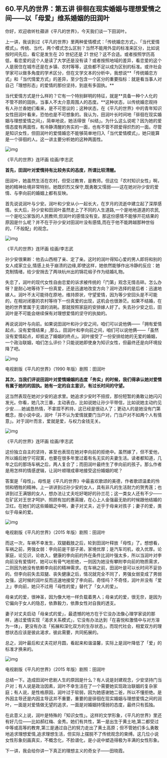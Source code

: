 ## 60.平凡的世界：第五讲 徘徊在现实婚姻与理想爱情之间——以「母爱」维系婚姻的田润叶

你好，欢迎收听杜蘋讲《平凡的世界》，今天我们谈一下田润叶。


上一讲，我谈到过《平凡的世界》里两种爱情模式：「传统婚恋方式」、「当代爱情模式」。传统、当代，两个模式怎么区别？当然不能用外显的标准来区分，比如说按时间先后，看它是发生在 20 世纪还是 21 世纪？这不合适。或者按照学历高低，看恋爱的这个人是读了大学还是没有读？或者按照地域的差异，看恋爱的这个人是居住在城市还是在乡镇、农村等等，这些都不足以成为区别的标准。或许社会学家可以做多角度的学术区分，但在文学文本的分析中，我想说**「传统婚恋方式」和「当代情爱方式」的差异，至少包含一个区分的重要指标：就是看当事人对自己「理想形态」的爱情的那份坚持，到底有多固执。**


当代爱情方式是什么样的？它有一个特别鲜明的特征，就是**具备一种个人化的不管不顾的固执，当事人不太介意周围人的态度。**这种状态，以传统婚恋观持有人孙兰香她们看来，是不可思议的；这种状态，在《平凡的世界》中的青年知识女性田润叶看来，恐怕也是不可想象的。我认为，田润叶长时间地「徘徊在现实婚姻与理想爱情之间」，简单地说，她活得很「纠结」。为什么这么说呢？因为她的爱情态度有两面性，有冷静清醒的务实的一面，也有不管不顾爱得炽烈的一面。尽管是知识女性，但田润叶的爱情婚恋不能够简单地归入「当代爱情模式」，她只能算是一个徘徊的人。这一讲主要分析她的这种两面性。


  



![img](https://pic4.zhimg.com/v2-8653f9212e7bf6f0374fab6f27eab855.webp)

  



《平凡的世界》连环画 绘画/李志武


**首先，田润叶对爱情持有比较务实的态度，所谓比较清醒。**


田润叶，她虽然生活在农村，但受过教育，是教师。但这位「农村知识女性」啊，她的精神处境非常特别，她既炽烈又保守,既勇敢又懦弱——这在她对孙少安的爱情、与李向前的婚姻上都有反映。


首先说说润叶与少安。润叶和少安从小一起长大，在岁月的流逝中建立起了深厚感情。长大后，孙少安和田润叶虽然走上了不同的人生道路,一个是地地道道的农民,一个是吃公家饭的人民教师,但润叶的感情没有变。那这份感情不能够开花结果的原因是什么呢？并不在于孙少安对田润叶没有感情,而在于他不能跨越那种世俗的，「不般配」的观念。


  



![img](https://pic1.zhimg.com/v2-a10d317e70c503aff44143d5f36c620e.webp)

  



《平凡的世界》连环画 绘画/李志武


孙少安很果断：他去山西相了亲、定了亲。这时的润叶得知心爱的男人即将和别的女人成家立业,情感上处于崩溃的边缘,即使这样，她依然能够作出冷静的反应：她克制情绪，给少安捎去了两块杭州出的锦花缎子作为结婚礼物。


失恋了，润叶的现代女性自由恋爱的诉求被传统的「门第」观念无情击碎。怎么办呀？是耐心地等待下一份真爱，还是迅速地改变方向？润叶选择的是后者：迅速地嫁人。润叶不太可能待在原地，维持原状，守望爱情，因为等少安回头是不可能的，在相对闭塞的农村等待下一份真爱的出现，这机会也很渺茫。如果不结婚，在她的世界里属于无谓的消耗。那就按照家庭的安排嫁人好了。失去孙少安之后，田润叶是不可能会继续保有对理想爱情的坚守的执拗的。


再说说润叶与向前。如果说田润叶和孙少安之间，咱们可以说他俩——「拥有爱情起点，没有爱情结果」,那么，田润叶和李向前之间，咱们可以说他俩——「虽然没有爱情起点，却抵达了婚姻的终点」。润叶接受了一份安排给她的无爱的婚姻，一个政治联姻，咱们怎么评价？只能说她即使身为知识女性，但最终还是向环境投降了吧。


  



![img](https://pic4.zhimg.com/v2-25a3aa54fc2ef27efc60dd448f4fc170.webp)

  



电视剧版《平凡的世界》（1990 年版）剧照：田润叶


**其次，当我们评说田润叶对爱情婚姻的态度「务实」的时候，我们得承认她对爱情有属于她的的固执。她有一定的自主意识，有过长时间的守望。**


这当然表现在她对少安的追求里。她追求少安时不扭捏，那份短暂的勇敢让她闪闪发光。你看，她几次三番，主动表白，比如说她让孙少平带信，比如说她主动约见少安……她诚恳热情，不拿捏不矜持，这已经是很动人了；更动人的是她没有门第概念，按小说中说，润叶「并不认为爱情就要门当户对，门当户对不如两个人有情意」。对于润叶而言，爱就是爱，与权力金钱无关。


  



![img](https://pic4.zhimg.com/v2-e1b8844381c30f3fa90b2ea5b9eb933b.webp)

  



《平凡的世界》连环画 绘画/李志武


这份独立自主的坚持，甚至也表现在她对李向前的拒绝中。虽然嫁了，但不爱他，所以婚后她宁可寂寞，也要在很多年里过着有名无实的夫妻生活。读者都知道，几年之后的那场车祸之后，两人复合了；而田润叶最终生了李向前的孩子。那么作者是用怎样的情感逻辑，让润叶顺理成章地接受这份婚姻的呢？


答案是「母性」。母性是《平凡的世界》中最喜欢歌颂的美德，作者歌颂温柔的怜悯和牺牲的精神。上一讲讲到过孙少安的女人，具有非凡的生活耐力的贺秀莲；也讲到过王满银的女人，想办法让丈夫吃好喝好的孙兰花；这一类女人还有不少——在矿区对王世才呵护、照顾有加的惠英嫂，在心上人金强最无助的时候跟他结婚的卫红。在她们的这些婚姻之中啊，妻子对丈夫，近乎于母亲对孩子；妻子的爱，类似于母亲的爱。


  



![img](https://pic1.zhimg.com/v2-35e889b23a68da4aa802cf74243f2873.webp)

  



电视剧版《平凡的世界》（2015 年版）剧照：田润叶


而这一次，车祸不幸发生，双腿截肢之后，轮到田润叶释放「母性」了。想想看，车祸之前，男强女弱：李向前是干部子弟，家境优厚；是汽车司机，收入优厚。论家庭，论见识，论收入，健康的李向前的外在条件比润叶强太多，所以当润叶对李向前没有爱情时，她可以有骨气地拒绝，一则因为她没有攀附李向前的物质需求，二则因为她没有依赖李向前的精神需求。在车祸之前，田润叶是可以长时间不妥协的。但李向前失去双腿、丧失健康之后，情况就完全不同了，男强女弱变成了男弱女强，这时候的润叶反而迅速地接受了李向前。奇怪吗？不奇怪，润叶并没有「爱上」李向前，她只不过用「母性的爱」替代了「女人的爱」。


母亲式的爱，很神圣，因为像大地一样负载着男人；母亲式的爱，很无奈，是因为它偏向于女人的隐忍，依靠毅力，依靠女性对自我的透支。


妻子对丈夫启动「母亲式的爱」，最遗憾的地方在于它没办法像心理学家说的那样，通过爱情实现「渴求关系模式」，它没有办法达到「在喜悦和激情中与对方溶为一体」，更没有办法「拓展和深化双方的生存状态」。而现代社会，相爱双方的理想状态应该是彼此渴求，彼此需要，共同拓展的。


总之，润叶最后和丈夫花好月圆，看起来和谐温馨，实际上是润叶降低了「爱」的标准才换来的。


  



![img](https://pic3.zhimg.com/v2-fc07b4553126a192c17b5adceb4ea3f2.webp)

  



电视剧版《平凡的世界》（2015 年版）剧照：田润叶


总结一下。造成田润叶悲剧人生的原因是什么？有人说是封建观念，少安坚持门当户对；有人说是政治因素，润叶不幸生活在了一个需要她实现政治联姻的复杂家庭；有人说，是性格原因，润叶过于软弱，因为她感谢她二爸，所以不懂拒绝。是外因主导还是内因主导这并不重要，重要的是徘徊在现实婚姻与理想爱情之间的润叶，一面是对爱情做无望的追求，一面是对婚姻持懦弱的态度，最终只有孤独。


在此意义上说，润叶是特殊的「知识女性」。这样的文学形象，《平凡的世界》里还有好几位——比如郝红梅、金秀。她们有共性，第一是出生于黄土地,第二都受过中等或高等的教育,第三是通过自己的努力走出了黄土高原；但不管她们多么勇敢地追求理想爱情,追求理想生活，但实际上摆脱不了传统观念的束缚。这几位小说女性形象刻画真实，不概念化，不脸谱化，是小说中塑造得极为丰满的女性形象。


下一讲，我会给你讲一下真正的理想主义的奇女子——田晓霞。


